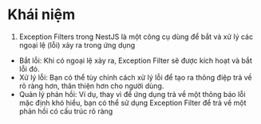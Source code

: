 # Khái niệm

1. Exception Filters trong NestJS là một công cụ dùng để bắt và xử lý các ngoại lệ (lỗi) xảy ra trong ứng dụng

- Bắt lỗi: Khi có ngoại lệ xảy ra, Exception Filter sẽ được kích hoạt và bắt lỗi đó.
- Xử lý lỗi: Bạn có thể tùy chỉnh cách xử lý lỗi để tạo ra thông điệp trả về rõ ràng hơn, thân thiện hơn cho người dùng.
- Quản lý phản hồi: Ví dụ, thay vì để ứng dụng trả về một thông báo lỗi mặc định khó hiểu, bạn có thể sử dụng Exception Filter để trả về một phản hồi có cấu trúc rõ ràng
